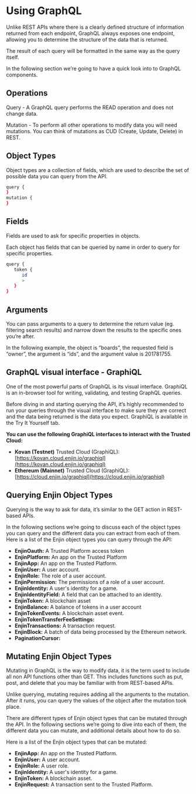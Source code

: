 # Using GraphQL

Unlike REST APIs where there is a clearly defined structure of information returned from each endpoint, GraphQL always exposes one endpoint, allowing you to determine the structure of the data that is returned.

The result of each query will be formatted in the same way as the query itself.

In the following section we’re going to have a quick look into to GraphQL components.

## Operations

Query - A GraphQL query performs the READ operation and does not change data.

Mutation - To perform all other operations to modify data you will need mutations. You can think of mutations as CUD (Create, Update, Delete) in REST.

## Object Types

Object types are a collection of fields, which are used to describe the set of possible data you can query from the API.

```bash
query {
}
mutation {
}
```

## Fields

Fields are used to ask for specific properties in objects.

Each object has fields that can be queried by name in order to query for specific properties.

```bash
query {
   token {
      id
      >
   }
}
```

## Arguments

You can pass arguments to a query to determine the return value (eg. filtering search results) and narrow down the results to the specific ones you’re after.

In the following example, the object is “boards”, the requested field is “owner”, the argument is “ids”, and the argument value is 201781755.

## GraphQL visual interface - GraphiQL

One of the most powerful parts of GraphQL is its visual interface. GraphiQL is an in-browser tool for writing, validating, and testing GraphQL queries.

Before diving in and starting querying the API, it’s highly recommended to run your queries through the visual interface to make sure they are correct and the data being returned is the data you expect. GraphiQL is available in the Try It Yourself tab.

**You can use the following GraphiQL interfaces to interact with the Trusted Cloud:**

* **Kovan (Testnet)** Trusted Cloud (GraphiQL): [https://kovan.cloud.enjin.io/graphiql](https://kovan.cloud.enjin.io/graphiql)
* **Ethereum (Mainnet)** Trusted Cloud (GraphiQL): [https://cloud.enjin.io/graphiql](https://cloud.enjin.io/graphiql)

## Querying Enjin Object Types

Querying is the way to ask for data, it’s similar to the GET action in REST-based APIs.

In the following sections we’re going to discuss each of the object types you can query and the different data you can extract from each of them. Here is a list of the Enjin object types you can query through the API:
* **EnjinOauth:** A Trusted Platform access token 
* **EnjinPlatform:** An app on the Trusted Platform
* **EnjinApp:** An app on the Trusted Platform.
* **EnjinUser:** A user account.
* **EnjinRole:** The role of a user account.
* **EnjinPermission:** The permissions of a role of a user account.
* **EnjinIdentity:** A user's identity for a game.
* **EnjinIdentityField:** A field that can be attached to an identity.
* **EnjinToken:** A blockchain asset
* **EnjinBalance:** A balance of tokens in a user account
* **EnjinTokenEvents:** A blockchain asset event.
* **EnjinTokenTransferFeeSettings:** 
* **EnjinTransactions:** A transaction request.
* **EnjinBlock:** A batch of data being processed by the Ethereum network.
* **PaginationCursor:**

## Mutating Enjin Object Types

Mutating in GraphQL is the way to modify data, it is the term used to include all non API functions other than GET. This includes functions such as put, post, and delete that you may be familiar with from REST-based APIs.

Unlike querying, mutating requires adding all the arguments to the mutation. After it runs, you can query the values of the object after the mutation took place.

There are different types of Enjin object types that can be mutated through the API. In the following sections we’re going to dive into each of them, the different data you can mutate, and additional details about how to do so.

Here is a list of the Enjin object types that can be mutated:
* **EnjinApp:** An app on the Trusted Platform.
* **EnjinUser:** A user account.
* **EnjinRole:** A user role.
* **EnjinIdentity:** A user's identity for a game.
* **EnjinToken:** A blockchain asset.
* **EnjinRequest:** A transaction sent to the Trusted Platform.
